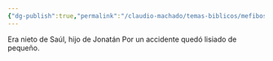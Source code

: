 ```yaml
---
{"dg-publish":true,"permalink":"/claudio-machado/temas-biblicos/mefiboset/"}
---
```


Era nieto de Saúl, hijo de Jonatán 
Por un accidente quedó lisiado de pequeño.

